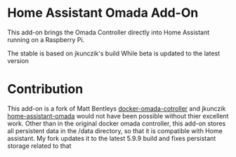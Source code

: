 # Home Assistant Omada Add-On
This add-on brings the Omada Controller directly into Home Assistant running on a Raspberry Pi.

The stable is based on jkunczik's build
While beta is updated to the latest version


# Contribution 
This add-on is a fork of Matt Bentleys [docker-omada-cotroller](https://github.com/mbentley/docker-omada-controller) and jkunczik [home-assistant-omada](https://github.com/jkunczik/home-assistant-omada) would not have been possible without thier excellent work. Other than in the original docker omada controller, this add-on stores all persistent data in the /data directory, so that it is compatible with Home assistant. My fork updates it to the latest 5.9.9 build and fixes persistant storage related to that
